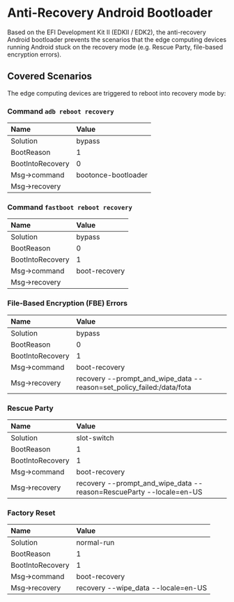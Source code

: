 # Anti-Recovery Android Bootloader

Based on the EFI Development Kit II (EDKII / EDK2), the anti-recovery Android bootloader prevents the scenarios that the edge computing devices running Android stuck on the recovery mode (e.g. Rescue Party, file-based encryption errors).

## Covered Scenarios

The edge computing devices are triggered to reboot into recovery mode by:

### Command `adb reboot recovery`

| Name             | Value               |
| :--------------- | :------------------ |
| Solution         | bypass              |
| BootReason       | 1                   |
| BootIntoRecovery | 0                   |
| Msg->command     | bootonce-bootloader |
| Msg->recovery    |                     |

### Command `fastboot reboot recovery`

| Name             | Value         |
| :--------------- | :------------ |
| Solution         | bypass        |
| BootReason       | 0             |
| BootIntoRecovery | 1             |
| Msg->command     | boot-recovery |
| Msg->recovery    |               |

### File-Based Encryption (FBE) Errors

| Name             | Value                                                                 |
| :--------------- | :-------------------------------------------------------------------- |
| Solution         | bypass                                                                |
| BootReason       | 0                                                                     |
| BootIntoRecovery | 1                                                                     |
| Msg->command     | boot-recovery                                                         |
| Msg->recovery    | recovery --prompt_and_wipe_data --reason=set_policy_failed:/data/fota |

### Rescue Party

| Name             | Value                                                               |
| :--------------- | :------------------------------------------------------------------ |
| Solution         | slot-switch                                                         |
| BootReason       | 1                                                                   |
| BootIntoRecovery | 1                                                                   |
| Msg->command     | boot-recovery                                                       |
| Msg->recovery    | recovery --prompt_and_wipe_data --reason=RescueParty --locale=en-US |

### Factory Reset

| Name             | Value                               |
| :--------------- | :---------------------------------- |
| Solution         | normal-run                          |
| BootReason       | 1                                   |
| BootIntoRecovery | 1                                   |
| Msg->command     | boot-recovery                       |
| Msg->recovery    | recovery --wipe_data --locale=en-US |

